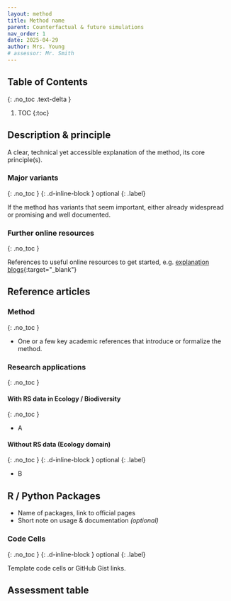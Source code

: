 ```yaml
---
layout: method
title: Method name
parent: Counterfactual & future simulations
nav_order: 1
date: 2025-04-29
author: Mrs. Young
# assessor: Mr. Smith
---
```


## Table of Contents
{: .no_toc .text-delta }

1. TOC
{:toc}


## Description & principle 
A clear, technical yet accessible explanation of the method, its core principle(s).


### Major variants
{: .no_toc }
{: .d-inline-block }
optional
{: .label}

If the method has variants that seem important, either already widespread or promising and well documented. 

### Further online resources
{: .no_toc }

References to useful online resources to get started, e.g. [explanation blogs](https://matheusfacure.github.io/python-causality-handbook/15-Synthetic-Control.html){:target="_blank"}

 

## Reference articles
### Method
{: .no_toc }
- One or a few key academic references that introduce or formalize the method. 

### Research applications
{: .no_toc }
#### With RS data in Ecology / Biodiversity
{: .no_toc }
- A

#### Without RS data (Ecology domain)
{: .no_toc }
{: .d-inline-block }
optional
{: .label}

- B

## R / Python Packages 
- Name of packages, link to official pages 
- Short note on usage & documentation _(optional)_

### Code Cells
{: .no_toc }
{: .d-inline-block }
optional
{: .label}

Template code cells or GitHub Gist links. 









<!-- For referencement in toc before automatic table -->
## Assessment table

